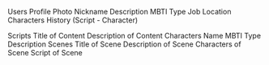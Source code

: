 
Users
    Profile Photo
    Nickname
    Description
    MBTI Type
    Job
    Location
    Characters History (Script - Character)

Scripts
    Title of Content
    Description of Content
    Characters
        Name
        MBTI Type
        Description
    Scenes
        Title of Scene
        Description of Scene
        Characters of Scene
        Script of Scene